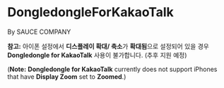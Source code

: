 # DongledongleForKakaoTalk
By SAUCE COMPANY

**참고:** 아이폰 설정에서 **디스플레이 확대/ 축소**가 **확대됨**으로 설정되어 있을 경우 **Dongledongle for KakaoTalk** 사용이 불가합니다. (추후 지원 예정)

(**Note:** **Dongledongle for KakaoTalk** currently does not support iPhones that have **Display Zoom** set to **Zoomed**.)


